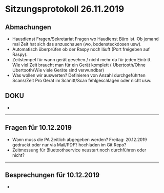 # Sitzungsprotokoll 26.11.2019

## Abmachungen
* Hausdienst Fragen/Sekretariat Fragen wo Haudienst Büro ist. Ob jemand mal Zeit hat sich das anzuschauen (wo, bodensteckdosen usw).
* Automatisch überprüfen ob der Raspy noch läuft (Port freigeben auf Raspy).
* Zeitstempel für wann gerät gesehen / nicht mehr da für jeden Eintritt. Wie viel Zeit braucht man für ein Gerät komplett ( Ubertooth/Ohne Ubertooth/Wie viele Geräte sind verwundbar)
* Was wollen wir auswerten? Definieren von Anzahl durchgeführten Scans/Zeit Pro Gerät im Schnitt/Scan fehlgeschlagen oder nicht usw.
  
  
 ## DOKU
* 

---

## Fragen für 10.12.2019
* Wann muss die PA Zeitlich abgegeben werden? Freitag: 20.12.2019 gedruckt oder nur via Mail/PDF? hochladen im Git Repo?
* Zeitmessung für Bluetoothservice neustart noch durchführen oder nicht?

---

## Besprechungen für 10.12.2019
*
